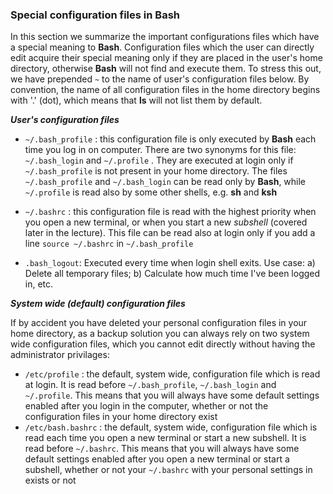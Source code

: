 ### Special configuration files in Bash

In this section we summarize the important configurations files which have a special meaning to **Bash**. Configuration files which the user can directly edit acquire their special meaning only if they are placed in the user's home directory, otherwise **Bash** will not find and execute them. To stress this out, we have prepended ```~``` to the name of user's configuration files below. By convention, the name of all configuration files in the home directory begins with '.' (dot), which means that **ls** will not list them by default.

***User's configuration files***

* ```~/.bash_profile``` : this configuration file is only executed by **Bash** each time you log in on computer. There are two synonyms for this file:  ```~/.bash_login``` and ```~/.profile``` . They are executed at login only if ```~/.bash_profile``` is not present in your home directory. The files ```~/.bash_profile``` and ```~/.bash_login``` can be read only by **Bash**, while ```~/.profile``` is read also by some other shells, e.g. **sh** and **ksh**

* ```~/.bashrc``` : this configuration file is read with the highest priority when you open a new terminal, or when you start a new _subshell_ (covered later in the lecture). This file can be read also at login only if you add a line ```source ~/.bashrc```  in ```~/.bash_profile```  


* ```.bash_logout```: Executed every time when login shell exits. Use case: a) Delete all temporary files; b) Calculate how much time I've been logged in, etc.

***System wide (default) configuration files***

If by accident you have deleted your personal configuration files in your home directory, as a backup solution you can always rely on two system wide configuration files, which you cannot edit directly without having the administrator privilages:

* ```/etc/profile``` : the default, system wide, configuration file which is read at login. It is read before ```~/.bash_profile```, ```~/.bash_login``` and ```~/.profile```. This means that you will always have some default settings enabled after you login in the computer, whether or not the configuration files in your home directory exist
* ```/etc/bash.bashrc``` : the default, system wide, configuration file which is read each time you open a new terminal or start a new subshell. It is read before ```~/.bashrc```. This means that you will always have some default settings enabled after you open a new terminal or start a subshell, whether or not your ```~/.bashrc``` with your personal settings in exists or not
